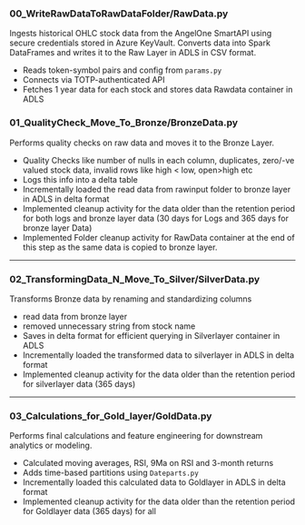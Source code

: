 ### 00_WriteRawDataToRawDataFolder/RawData.py
Ingests historical OHLC stock data from the AngelOne SmartAPI using secure credentials stored in Azure KeyVault. 
Converts data into Spark DataFrames and writes it to the Raw Layer in ADLS in CSV format.

- Reads token-symbol pairs and config from `params.py`
- Connects via TOTP-authenticated API
- Fetches 1 year data for each stock and stores data Rawdata container in ADLS


### 01_QualityCheck_Move_To_Bronze/BronzeData.py
Performs quality checks on raw data and moves it to the Bronze Layer.

- Quality Checks like number of nulls in each column, duplicates, zero/-ve valued stock data, invalid rows like high < low, open>high etc
- Logs this info into a delta table
- Incrementally loaded the read data from rawinput folder to bronze layer in ADLS in delta format
- Implemented cleanup activity for the data older than the retention period for both logs and bronze layer data (30 days for Logs and 365 days for bronze layer Data)
- Implemented Folder cleanup activity for RawData container at the end of this step as the same data is copied to bronze layer.

---

### 02_TransformingData_N_Move_To_Silver/SilverData.py
Transforms Bronze data by renaming and standardizing columns

- read data from bronze layer 
- removed unnecessary string from stock name
- Saves in delta format for efficient querying in Silverlayer container in ADLS
- Incrementally loaded the transformed data to silverlayer in ADLS in delta format
- Implemented cleanup activity for the data older than the retention period for silverlayer data (365 days)

---

### 03_Calculations_for_Gold_layer/GoldData.py
Performs final calculations and feature engineering for downstream analytics or modeling.

- Calculated moving averages, RSI, 9Ma on RSI and 3-month returns
- Adds time-based partitions using `Dateparts.py`
- Incrementally loaded this calculated data to Goldlayer in ADLS in delta format
- Implemented cleanup activity for the data older than the retention period for Goldlayer data (365 days) for all
